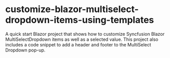 # customize-blazor-multiselect-dropdown-items-using-templates
A quick start Blazor project that shows how to customize Syncfusion Blazor MultiSelectDropdown items as well as a selected value. This project also includes a code snippet to add a header and footer to the MultiSelect Dropdown pop-up.
